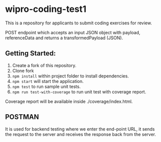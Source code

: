# wipro-coding-test1
This is a repository for applicants to submit coding exercises for review.

POST endpoint which accepts an input JSON object with payload,
referenceData and returns a transformedPayload (JSON).

## Getting Started:
1. Create a fork of this repository.
2. Clone fork
3. `npm install` within project folder to install dependencies.
4. `npm start` will start the application.
4. `npm test` to run sample unit tests.
5. `npm run test-with-coverage` to run unit test with coverage report.

Coverage report will be available inside ./coverage/index.html.

## POSTMAN 
It is used for backend testing where we enter the end-point URL, it sends the request to the server and receives the response back from the server.

